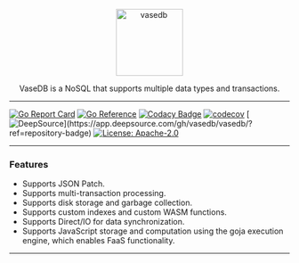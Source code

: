 
<p align="center">
    <img src="https://img.ibyte.me/0sd9vd.png" alt="vasedb" width="120" height="120" />
    <p align="center">VaseDB is a NoSQL that supports multiple data types and transactions.</p>
</p>



---

[![Go Report Card](https://goreportcard.com/badge/github.com/auula/vasedb)](https://goreportcard.com/report/github.com/auula/vasedb)
[![Go Reference](https://pkg.go.dev/badge/github.com/auula/vasedb.svg)](https://pkg.go.dev/github.com/auula/vasedb)
[![Codacy Badge](https://app.codacy.com/project/badge/Grade/55bc449808ca4d0c80c0122f170d7313)](https://app.codacy.com/gh/auula/vasedb/dashboard?utm_source=gh&utm_medium=referral&utm_content=&utm_campaign=Badge_grade)
[![codecov](https://codecov.io/gh/auula/vasedb/graph/badge.svg?token=ekQ3KzyXtm)](https://codecov.io/gh/auula/vasedb)
[![DeepSource](https://app.deepsource.com/gh/vasedb/vasedb.svg/?label=active+issues&show_trend=true&token=sJBjq88ZxurlEgiOu_ukQ3O_)](https://app.deepsource.com/gh/vasedb/vasedb/?ref=repository-badge)
[![License: Apache-2.0](https://img.shields.io/badge/License-Apache%202.0-blue.svg)](https://opensource.org/licenses/Apache-2.0)

---


### Features

- Supports JSON Patch.
- Supports multi-transaction processing.
- Supports disk storage and garbage collection.
- Supports custom indexes and custom WASM functions.
- Supports Direct/IO for data synchronization.
- Supports JavaScript storage and computation using the goja execution engine, which enables FaaS functionality.

---


